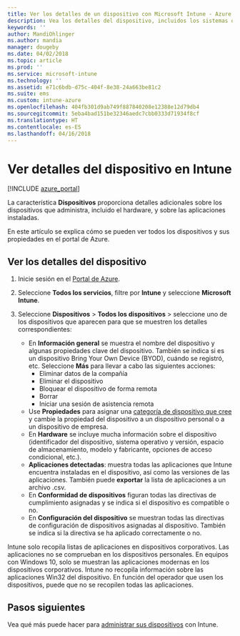 ```yaml
---
title: Ver los detalles de un dispositivo con Microsoft Intune - Azure | Microsoft Docs
description: Vea los detalles del dispositivo, incluidos los sistemas operativos, el espacio de almacenamiento, el fabricante y el modelo. Obtenga una lista de las aplicaciones instaladas, compruebe las directivas de cumplimiento y configure TeamViewer con Microsoft Intune en Azure. El procedimiento es similar a ver el inventario de los dispositivos que administra.
keywords: ''
author: MandiOhlinger
ms.author: mandia
manager: dougeby
ms.date: 04/02/2018
ms.topic: article
ms.prod: ''
ms.service: microsoft-intune
ms.technology: ''
ms.assetid: e71c6bdb-d75c-404f-8e38-24a663be81c2
ms.suite: ems
ms.custom: intune-azure
ms.openlocfilehash: 404fb301d9ab749f887840208e12388e12d79db4
ms.sourcegitcommit: 5eba4bad151be32346aedc7cbb0333d71934f8cf
ms.translationtype: HT
ms.contentlocale: es-ES
ms.lasthandoff: 04/16/2018
---
```

# <a name="see-device-details-in-intune"></a>Ver detalles del dispositivo en Intune

[!INCLUDE [azure_portal](./includes/azure_portal.md)]

La característica **Dispositivos** proporciona detalles adicionales sobre los dispositivos que administra, incluido el hardware, y sobre las aplicaciones instaladas.

En este artículo se explica cómo se pueden ver todos los dispositivos y sus propiedades en el portal de Azure.

## <a name="view-the-device-details"></a>Ver los detalles del dispositivo

1. Inicie sesión en el [Portal de Azure](https://portal.azure.com).
2. Seleccione **Todos los servicios**, filtre por **Intune** y seleccione **Microsoft Intune**.
3. Seleccione **Dispositivos** > **Todos los dispositivos** > seleccione uno de los dispositivos que aparecen para que se muestren los detalles correspondientes:

   - En **Información general** se muestra el nombre del dispositivo y algunas propiedades clave del dispositivo. También se indica si es un dispositivo Bring Your Own Device (BYOD), cuándo se registró, etc. Seleccione **Más** para llevar a cabo las siguientes acciones:
     - Eliminar datos de la compañía
     - Eliminar el dispositivo
     - Bloquear el dispositivo de forma remota
     - Borrar
     - Iniciar una sesión de asistencia remota
   - Use **Propiedades** para asignar una [categoría de dispositivo que cree](device-group-mapping.md) y cambie la propiedad del dispositivo a un dispositivo personal o a un dispositivo de empresa.
   - En **Hardware** se incluye mucha información sobre el dispositivo (identificador del dispositivo, sistema operativo y versión, espacio de almacenamiento, modelo y fabricante, opciones de acceso condicional, etc.).
   - **Aplicaciones detectadas**: muestra todas las aplicaciones que Intune encuentra instaladas en el dispositivo, así como las versiones de las aplicaciones. También puede **exportar** la lista de aplicaciones a un archivo .csv.
   - En **Conformidad de dispositivos** figuran todas las directivas de cumplimiento asignadas y se indica si el dispositivo es compatible o no.
   - En **Configuración del dispositivo** se muestran todas las directivas de configuración de dispositivos asignadas al dispositivo. También se indica si la directiva se ha aplicado correctamente o no.

Intune solo recopila listas de aplicaciones en dispositivos corporativos. Las aplicaciones no se comprueban en los dispositivos personales. En equipos con Windows 10, solo se muestran las aplicaciones modernas en los dispositivos corporativos. Intune no recopila información sobre las aplicaciones Win32 del dispositivo. En función del operador que usen los dispositivos, puede que no se recopilen todas las aplicaciones.

## <a name="next-steps"></a>Pasos siguientes
Vea qué más puede hacer para [administrar sus dispositivos](device-management.md) con Intune.